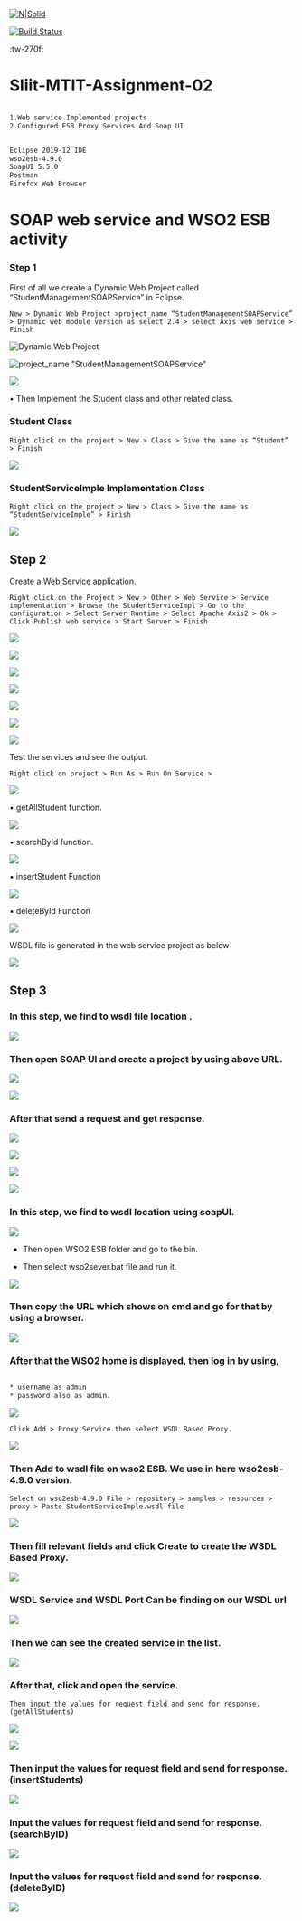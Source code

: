 
[![N|Solid](https://cldup.com/dTxpPi9lDf.thumb.png)](https://nodesource.com/products/nsolid)

[![Build Status](https://travis-ci.org/joemccann/dillinger.svg?branch=master)](https://travis-ci.org/joemccann/dillinger)


:tw-270f: 
# Sliit-MTIT-Assignment-02 

```sh

1.Web service Implemented projects 
2.Configured ESB Proxy Services And Soap UI

```


```sh

Eclipse 2019-12 IDE
wso2esb-4.9.0
SoapUI 5.5.0
Postman
Firefox Web Browser

```

# SOAP web service and WSO2 ESB activity 
 
### Step 1 
 
First of all we create a Dynamic Web Project called “StudentManagementSOAPService” in Eclipse. 

	New > Dynamic Web Project >project_name “StudentManagementSOAPService” > Dynamic web module version as select 2.4 > select Axis web service > Finish

 
 ![Dynamic Web Project](https://github.com/Ranushklakmal/Sliit-MTIT-Assignment-02/blob/master/Screenshot/1.png)
 

 ![project_name "StudentManagementSOAPService"](https://github.com/Ranushklakmal/Sliit-MTIT-Assignment-02/blob/master/Screenshot/2.PNG)
 
 
 ![](https://github.com/Ranushklakmal/Sliit-MTIT-Assignment-02/blob/master/Screenshot/3.PNG)
 
 
• Then Implement the Student class and other related class.



### Student Class 	
	
	Right click on the project > New > Class > Give the name as “Student” > Finish
   
   ![](https://github.com/Ranushklakmal/Sliit-MTIT-Assignment-02/blob/master/Screenshot/4.PNG) 
 
 
 
### StudentServiceImple Implementation Class 

	Right click on the project > New > Class > Give the name as “StudentServiceImple” > Finish

  ![](https://github.com/Ranushklakmal/Sliit-MTIT-Assignment-02/blob/master/Screenshot/5.PNG) 


 
## Step 2 

Create a Web Service application. 

	Right click on the Project > New > Other > Web Service > Service implementation > Browse the StudentServiceImpl > Go to the configuration > Select Server Runtime > Select Apache Axis2 > Ok > Click Publish web service > Start Server > Finish 


![](https://github.com/Ranushklakmal/Sliit-MTIT-Assignment-02/blob/master/Screenshot/6.PNG) 



![](https://github.com/Ranushklakmal/Sliit-MTIT-Assignment-02/blob/master/Screenshot/7.PNG)



![](https://github.com/Ranushklakmal/Sliit-MTIT-Assignment-02/blob/master/Screenshot/8.PNG)



![](https://github.com/Ranushklakmal/Sliit-MTIT-Assignment-02/blob/master/Screenshot/9.PNG)



![](https://github.com/Ranushklakmal/Sliit-MTIT-Assignment-02/blob/master/Screenshot/10.PNG)



![](https://github.com/Ranushklakmal/Sliit-MTIT-Assignment-02/blob/master/Screenshot/11.PNG)



![](https://github.com/Ranushklakmal/Sliit-MTIT-Assignment-02/blob/master/Screenshot/12.PNG)



Test the services and see the output. 

	Right click on project > Run As > Run On Service > 
	 

![](https://github.com/Ranushklakmal/Sliit-MTIT-Assignment-02/blob/master/Screenshot/new/111.PNG)



▪	getAllStudent function.


![](https://github.com/Ranushklakmal/Sliit-MTIT-Assignment-02/blob/master/Screenshot/new/222.PNG)



▪	searchById function.


![](https://github.com/Ranushklakmal/Sliit-MTIT-Assignment-02/blob/master/Screenshot/new/333_search_by_id.PNG)



▪	insertStudent Function


![](https://github.com/Ranushklakmal/Sliit-MTIT-Assignment-02/blob/master/Screenshot/new/444_insert_Student.PNG)
  


▪	deleteById Function


![](https://github.com/Ranushklakmal/Sliit-MTIT-Assignment-02/blob/master/Screenshot/new/555_delete_by_id.PNG)

 
 
 WSDL file is generated in the web service project as below 


  ![](https://github.com/Ranushklakmal/Sliit-MTIT-Assignment-02/blob/master/Screenshot/13.PNG)
  


## Step 3 
 
### In this step, we find to wsdl file location .


![](https://github.com/Ranushklakmal/Sliit-MTIT-Assignment-02/blob/master/Screenshot/14.PNG) 
 

### Then open SOAP UI and create a project by using above URL. 


![](https://github.com/Ranushklakmal/Sliit-MTIT-Assignment-02/blob/master/Screenshot/15.PNG) 



![](https://github.com/Ranushklakmal/Sliit-MTIT-Assignment-02/blob/master/Screenshot/16.PNG)



### After that send a request and get response. 


![](https://github.com/Ranushklakmal/Sliit-MTIT-Assignment-02/blob/master/Screenshot/17.PNG) 



![](https://github.com/Ranushklakmal/Sliit-MTIT-Assignment-02/blob/master/Screenshot/18-insert(1).PNG) 



![](https://github.com/Ranushklakmal/Sliit-MTIT-Assignment-02/blob/master/Screenshot/18-result(2).PNG) 



![](https://github.com/Ranushklakmal/Sliit-MTIT-Assignment-02/blob/master/Screenshot/19-findbyid.PNG) 




### In this step, we find to wsdl location using soapUI.
 
 
![](https://github.com/Ranushklakmal/Sliit-MTIT-Assignment-02/blob/master/Screenshot/soapui.PNG)  
 
 
 
* Then open WSO2 ESB folder and go to the bin. 
	
* Then select wso2sever.bat file and run it. 
 
 
![](https://github.com/Ranushklakmal/Sliit-MTIT-Assignment-02/blob/master/Screenshot/TT.PNG) 
 
 
 
### Then copy the URL which shows on cmd and go for that by using a browser. 

 
 ![](https://github.com/Ranushklakmal/Sliit-MTIT-Assignment-02/blob/master/Screenshot/20-stating_WSO2.PNG)
 
  
### After that the WSO2 home is displayed, then log in by using,


```sh

* username as admin
* password also as admin. 

```

![](https://github.com/Ranushklakmal/Sliit-MTIT-Assignment-02/blob/master/Screenshot/21-signin.PNG.PNG)
 


	Click Add > Proxy Service then select WSDL Based Proxy.
	

![](https://github.com/Ranushklakmal/Sliit-MTIT-Assignment-02/blob/master/Screenshot/22-select-wsdl.PNG)


 
### Then Add to wsdl file on wso2 ESB. We use in here wso2esb-4.9.0 version.

	Select on wso2esb-4.9.0 File > repository > samples > resources > proxy > Paste StudentServiceImple.wsdl file


![](https://github.com/Ranushklakmal/Sliit-MTIT-Assignment-02/blob/master/Screenshot/Capture.PNG)


 
### Then fill relevant fields and click Create to create the WSDL Based Proxy.


![](https://github.com/Ranushklakmal/Sliit-MTIT-Assignment-02/blob/master/Screenshot/23.PNG)



### WSDL Service and WSDL Port Can be finding on our WSDL url


![](https://github.com/Ranushklakmal/Sliit-MTIT-Assignment-02/blob/master/Screenshot/oop.PNG)


### Then we can see the created service in the list. 


![](https://github.com/Ranushklakmal/Sliit-MTIT-Assignment-02/blob/master/Screenshot/zz.PNG)



### After that, click and open the service.
		
	
	Then input the values for request field and send for response. (getAllStudents)
	


![](https://github.com/Ranushklakmal/Sliit-MTIT-Assignment-02/blob/master/Screenshot/111.PNG)



![](https://github.com/Ranushklakmal/Sliit-MTIT-Assignment-02/blob/master/Screenshot/222.PNG)




### Then input the values for request field and send for response. (insertStudents)



![](https://github.com/Ranushklakmal/Sliit-MTIT-Assignment-02/blob/master/Screenshot/333.PNG)
 



### Input the values for request field and send for response. (searchByID)


![](https://github.com/Ranushklakmal/Sliit-MTIT-Assignment-02/blob/master/Screenshot/444.PNG)




### Input the values for request field and send for response. (deleteByID)


![](https://github.com/Ranushklakmal/Sliit-MTIT-Assignment-02/blob/master/Screenshot/555.PNG)

  

	 
